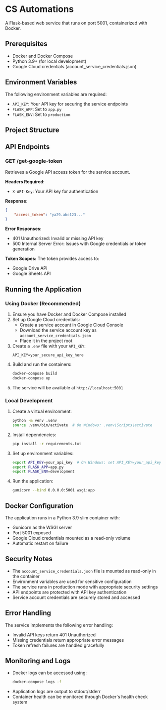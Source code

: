 # CS Automations

A Flask-based web service that runs on port 5001, containerized with Docker.

## Prerequisites

- Docker and Docker Compose
- Python 3.9+ (for local development)
- Google Cloud credentials (account_service_credentials.json)


## Environment Variables

The following environment variables are required:
- `API_KEY`: Your API key for securing the service endpoints
- `FLASK_APP`: Set to `app.py`
- `FLASK_ENV`: Set to `production`

## Project Structure 

## API Endpoints

### GET /get-google-token

Retrieves a Google API access token for the service account.

**Headers Required:**
- `X-API-Key`: Your API key for authentication

**Response:**
```json
{
    "access_token": "ya29.abc123..."
}
```

**Error Responses:**
- 401 Unauthorized: Invalid or missing API key
- 500 Internal Server Error: Issues with Google credentials or token generation

**Token Scopes:**
The token provides access to:
- Google Drive API
- Google Sheets API

## Running the Application

### Using Docker (Recommended)

1. Ensure you have Docker and Docker Compose installed
2. Set up Google Cloud credentials:
   - Create a service account in Google Cloud Console
   - Download the service account key as `account_service_credentials.json`
   - Place it in the project root
3. Create a `.env` file with your `API_KEY`:
   ```
   API_KEY=your_secure_api_key_here
   ```
4. Build and run the containers:
   ```bash
   docker-compose build
   docker-compose up
   ```
5. The service will be available at `http://localhost:5001`

### Local Development

1. Create a virtual environment:
   ```bash
   python -m venv .venv
   source .venv/bin/activate  # On Windows: .venv\Scripts\activate
   ```

2. Install dependencies:
   ```bash
   pip install -r requirements.txt
   ```

3. Set up environment variables:
   ```bash
   export API_KEY=your_api_key  # On Windows: set API_KEY=your_api_key
   export FLASK_APP=app.py
   export FLASK_ENV=development
   ```

4. Run the application:
   ```bash
   gunicorn --bind 0.0.0.0:5001 wsgi:app
   ```

## Docker Configuration

The application runs in a Python 3.9 slim container with:
- Gunicorn as the WSGI server
- Port 5001 exposed
- Google Cloud credentials mounted as a read-only volume
- Automatic restart on failure

## Security Notes

- The `account_service_credentials.json` file is mounted as read-only in the container
- Environment variables are used for sensitive configuration
- The service runs in production mode with appropriate security settings
- API endpoints are protected with API key authentication
- Service account credentials are securely stored and accessed

## Error Handling

The service implements the following error handling:
- Invalid API keys return 401 Unauthorized
- Missing credentials return appropriate error messages
- Token refresh failures are handled gracefully

## Monitoring and Logs

- Docker logs can be accessed using:
  ```bash
  docker-compose logs -f
  ```
- Application logs are output to stdout/stderr
- Container health can be monitored through Docker's health check system
